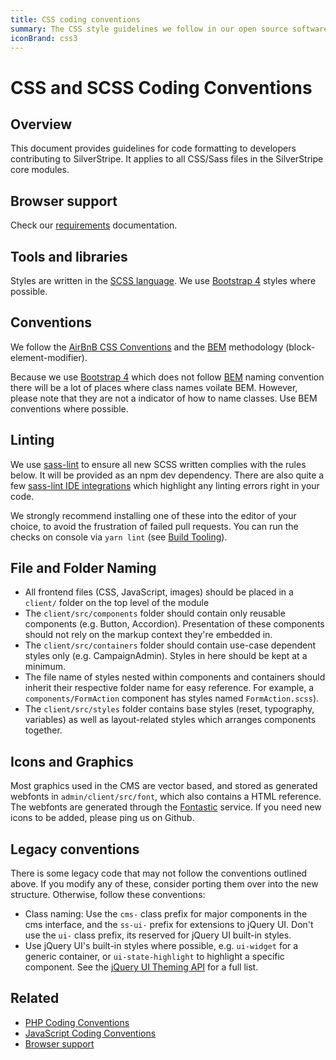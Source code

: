 ```yaml
---
title: CSS coding conventions
summary: The CSS style guidelines we follow in our open source software
iconBrand: css3
---
```

# CSS and SCSS Coding Conventions

## Overview

This document provides guidelines for code formatting to developers contributing
to SilverStripe. It applies to all CSS/Sass files in the SilverStripe core modules.

## Browser support

Check our [requirements](/getting_started/server_requirements) documentation.

## Tools and libraries

Styles are written in the [SCSS language](https://sass-lang.com/).
We use [Bootstrap 4](https://getbootstrap.com/) styles where possible.

## Conventions

We follow the [AirBnB CSS Conventions](https://github.com/airbnb/css)
and the [BEM](https://getbem.com/) methodology (block-element-modifier).

Because we use [Bootstrap 4](https://getbootstrap.com/) which
does not follow [BEM](https://getbem.com/) naming convention there will be
a lot of places where class names voilate BEM.
However, please note that they are not a indicator of how to name classes.
Use BEM conventions where possible.

## Linting

We use [sass-lint](https://github.com/sasstools/sass-lint) to ensure all new SCSS
written complies with the rules below. It will be provided as an npm dev dependency.
There are also quite a few [sass-lint IDE integrations](https://github.com/sasstools/sass-lint#ide-integration)
which highlight any linting errors right in your code.

We strongly recommend installing one of these into the editor of your choice, to
avoid the frustration of failed pull requests. You can run the checks on console
via `yarn lint` (see [Build Tooling](/contributing/build_tooling)).

## File and Folder Naming

- All frontend files (CSS, JavaScript, images) should be placed in
  a `client/` folder on the top level of the module
- The `client/src/components` folder should contain only reusable components
  (e.g. Button, Accordion). Presentation of these components should not rely on
  the markup context they're embedded in.
- The `client/src/containers` folder should contain use-case dependent styles only
  (e.g. CampaignAdmin). Styles in here should be kept at a minimum.
- The file name of styles nested within components and containers should inherit their
  respective folder name for easy reference.
  For example, a `components/FormAction` component has styles named `FormAction.scss`).
- The `client/src/styles` folder contains base styles (reset, typography, variables)
  as well as layout-related styles which arranges components together.

## Icons and Graphics

Most graphics used in the CMS are vector based, and stored as generated
webfonts in `admin/client/src/font`, which also contains a HTML reference.
The webfonts are generated through the [Fontastic](https://app.fontastic.me) service.
If you need new icons to be added, please ping us on Github.  

## Legacy conventions

There is some legacy code that may not follow the conventions outlined above. If you modify any of these,
consider porting them over into the new structure. Otherwise, follow these conventions:

- Class naming: Use the `cms-` class prefix for major components in the cms interface,
  and the `ss-ui-` prefix for extensions to jQuery UI. Don't use the `ui-` class prefix, its reserved for jQuery UI built-in styles.
- Use jQuery UI's built-in styles where possible, e.g. `ui-widget` for a generic container, or `ui-state-highlight`
  to highlight a specific component. See the [jQuery UI Theming API](https://api.jqueryui.com/category/theming/) for a full list.

## Related

* [PHP Coding Conventions](/contributing/php_coding_conventions)
* [JavaScript Coding Conventions](/contributing/javascript_coding_conventions)
* [Browser support](/getting_started/server_requirements/)
